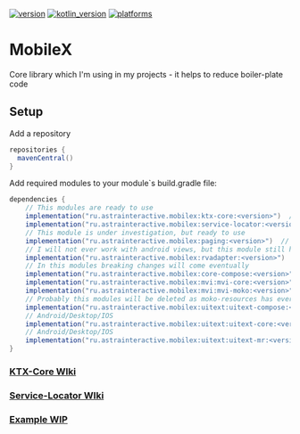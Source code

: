 [![version](https://img.shields.io/maven-central/v/ru.astrainteractive.mobilex/ktx-core?style=flat-square)](https://github.com/makeevrserg/MobileX)
[![kotlin_version](https://img.shields.io/badge/kotlin-1.7.10-blueviolet?style=flat-square)](https://github.com/makeevrserg/MobileX)
[![platforms](https://img.shields.io/badge/platform-jvm%7Candroid%7Cios-blue?style=flat-square)](https://github.com/makeevrserg/MobileX)
# MobileX
Core library which I'm using in my projects - it helps to reduce boiler-plate code

## Setup
Add a repository
```groovy
repositories {
  mavenCentral()
}
```
Add required modules to your module`s build.gradle file:
```groovy
dependencies {
    // This modules are ready to use
    implementation("ru.astrainteractive.mobilex:ktx-core:<version>")  // Android/Desktop/IOS
    implementation("ru.astrainteractive.mobilex:service-locator:<version>")  // Android/Desktop/IOS
    // This module is under investigation, but ready to use
    implementation("ru.astrainteractive.mobilex:paging:<version>")  // Android/Desktop/IOS
    // I will not ever work with android views, but this module still here
    implementation("ru.astrainteractive.mobilex:rvadapter:<version>")  // Android
    // In this modules breaking changes will come eventually
    implementation("ru.astrainteractive.mobilex:core-compose:<version>") // Android/Desktop
    implementation("ru.astrainteractive.mobilex:mvi:mvi-core:<version>")  // Android/Desktop/IOS
    implementation("ru.astrainteractive.mobilex:mvi:mvi-moko:<version>")  // Android/Desktop/IOS
    // Probably this modules will be deleted as moko-resources has everything i needed
    implementation("ru.astrainteractive.mobilex:uitext:uitext-compose:<version>")
    // Android/Desktop/IOS
    implementation("ru.astrainteractive.mobilex:uitext:uitext-core:<version>")
    // Android/Desktop/IOS
    implementation("ru.astrainteractive.mobilex:uitext:uitext-mr:<version>")  // Android/Desktop/IOS
}
```


### [KTX-Core WIki](https://github.com/makeevrserg/MobileX/blob/master/docs/ktx-core.MD)
### [Service-Locator WIki](https://github.com/makeevrserg/MobileX/blob/master/docs/ktx-core.MD)

### [Example WIP](https://github.com/makeevrserg/MobileX/tree/master/examples)

